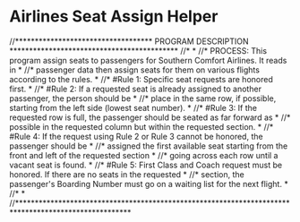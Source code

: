 # Airlines Seat Assign Helper

//***********************************  PROGRAM DESCRIPTION  *******************************************
//*                                                                                                   *
//*   PROCESS: This program assign seats to passengers for Southern Comfort Airlines. It reads in     *
//*   passenger data then assign seats for them on various flights according to the rules.            *
//*   #Rule 1: Specific seat requests are honored first.                                              * 
//*   #Rule 2: If a requested seat is already assigned to another passenger, the person should be     *
//*    place in the same row, if possible, starting from the left side (lowest seat number).          *
//*   #Rule 3: If the requested row is full, the passenger should be seated as far forward as         *
//*    possible in the requested column but within the requested section.                             *
//*   #Rule 4: If the request using Rule 2 or Rule 3 cannot be honored, the passenger should be       * 
//*    assigned the first available seat starting from the front and left of the requested section    *
//*    going across each row until a vacant seat is found.                                            * 
//*   #Rule 5: First Class and Coach request must be honored.  If there are no seats in the requested *
//*    section, the passenger's Boarding Number must go on a waiting list for the next flight.        * 
//*                                                                                                   * 
//*****************************************************************************************************

